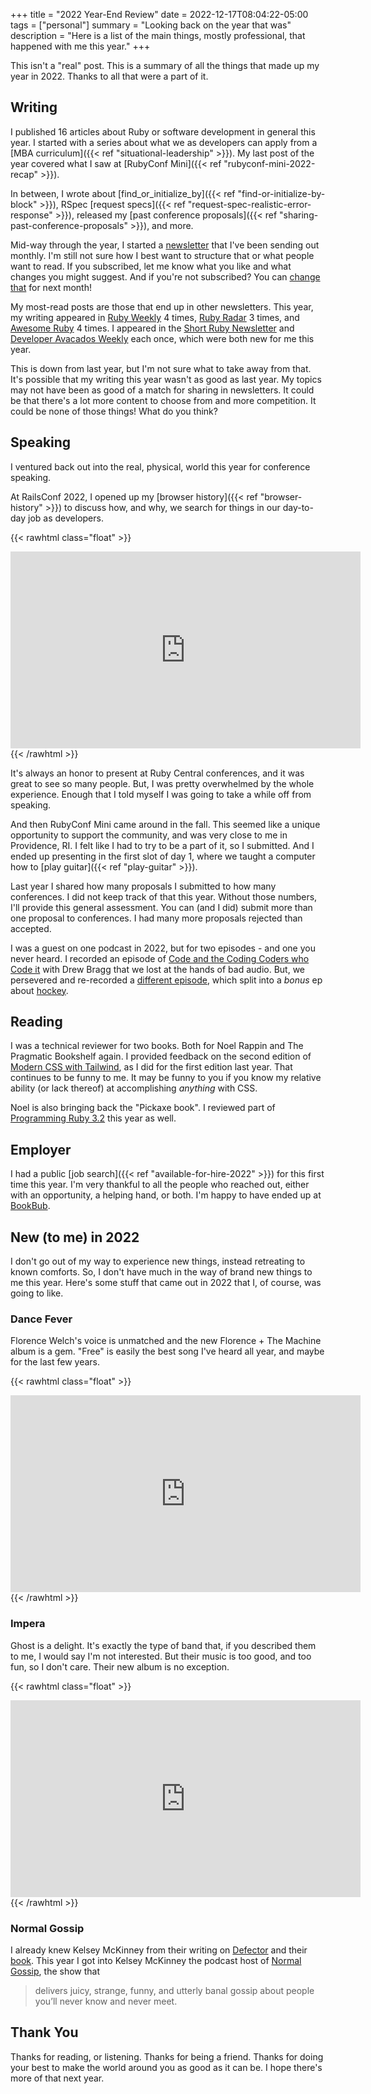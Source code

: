+++
title = "2022 Year-End Review"
date = 2022-12-17T08:04:22-05:00
tags = ["personal"]
summary = "Looking back on the year that was"
description = "Here is a list of the main things, mostly professional, that happened with me this year."
+++

This isn't a "real" post. This is a summary of all the things that made up my year in 2022. Thanks to all that were a part of it.

## Writing

I published 16 articles about Ruby or software development in general this year. I started with a series about what we as developers can apply from a [MBA curriculum]({{< ref "situational-leadership" >}}). My last post of the year covered what I saw at [RubyConf Mini]({{< ref "rubyconf-mini-2022-recap" >}}).

In between, I wrote about [find_or_initialize_by]({{< ref "find-or-initialize-by-block" >}}), RSpec [request specs]({{< ref "request-spec-realistic-error-response" >}}), released my [past conference proposals]({{< ref "sharing-past-conference-proposals" >}}), and more.

Mid-way through the year, I started a [newsletter](https://newsletter.kevinjmurphy.com/) that I've been sending out monthly. I'm still not sure how I best want to structure that or what people want to read. If you subscribed, let me know what you like and what changes you might suggest. And if you're not subscribed? You can [change that](https://newsletter.kevinjmurphy.com/) for next month!

My most-read posts are those that end up in other newsletters. This year, my writing appeared in [Ruby Weekly](https://rubyweekly.com/) 4 times, [Ruby Radar](https://rubyradar.dev/) 3 times, and [Awesome Ruby](https://ruby.libhunt.com/) 4 times. I appeared in the [Short Ruby Newsletter](https://newsletter.shortruby.com/) and [Developer Avacados Weekly](https://tinyletter.com/developeravocados/) each once, which were both new for me this year.

This is down from last year, but I'm not sure what to take away from that. It's possible that my writing this year wasn't as good as last year. My topics may not have been as good of a match for sharing in newsletters. It could be that there's a lot more content to choose from and more competition. It could be none of those things! What do you think?

## Speaking

I ventured back out into the real, physical, world this year for conference speaking.

At RailsConf 2022, I opened up my [browser history]({{< ref "browser-history" >}}) to discuss how, and why, we search for things in our day-to-day job as developers.

{{< rawhtml class="float" >}}
<iframe width="560" height="315" src="https://www.youtube.com/embed/R7LkHjJdH9o" title="YouTube video player" frameborder="0" allow="accelerometer; autoplay; clipboard-write; encrypted-media; gyroscope; picture-in-picture" allowfullscreen></iframe>
{{< /rawhtml >}}

It's always an honor to present at Ruby Central conferences, and it was great to see so many people. But, I was pretty overwhelmed by the whole experience. Enough that I told myself I was going to take a while off from speaking.

And then RubyConf Mini came around in the fall. This seemed like a unique opportunity to support the community, and was very close to me in Providence, RI. I felt like I had to try to be a part of it, so I submitted. And I ended up presenting in the first slot of day 1, where we taught a computer how to [play guitar]({{< ref "play-guitar" >}}).

Last year I shared how many proposals I submitted to how many conferences. I did not keep track of that this year. Without those numbers, I'll provide this general assessment. You can (and I did) submit more than one proposal to conferences. I had many more proposals rejected than accepted.

I was a guest on one podcast in 2022, but for two episodes - and one you never heard. I recorded an episode of [Code and the Coding Coders who Code it](https://www.buzzsprout.com/1927628) with Drew Bragg that we lost at the hands of bad audio. But, we persevered and re-recorded a [different episode](https://www.buzzsprout.com/1927628/10596923), which split into a *bonus* ep about [hockey](https://www.buzzsprout.com/1927628/10597043-bonus-hockey-episode).

## Reading

I was a technical reviewer for two books. Both for Noel Rappin and The Pragmatic Bookshelf again. I provided feedback on the second edition of [Modern CSS with Tailwind](https://pragprog.com/titles/tailwind2/modern-css-with-tailwind-second-edition/), as I did for the first edition last year. That continues to be funny to me. It may be funny to you if you know my relative ability (or lack thereof) at accomplishing *anything* with CSS.

Noel is also bringing back the "Pickaxe book". I reviewed part of [Programming Ruby 3.2](https://pragprog.com/titles/ruby5/programming-ruby-3-2-5th-edition/) this year as well.

## Employer

I had a public [job search]({{< ref "available-for-hire-2022" >}}) for this first time this year. I'm very thankful to all the people who reached out, either with an opportunity, a helping hand, or both. I'm happy to have ended up at [BookBub](https://www.bookbub.com/).

## New (to me) in 2022

I don't go out of my way to experience new things, instead retreating to known comforts. So, I don't have much in the way of brand new things to me this year. Here's some stuff that came out in 2022 that I, of course, was going to like.

### Dance Fever

Florence Welch's voice is unmatched and the new Florence + The Machine album is a gem. "Free" is easily the best song I've heard all year, and maybe for the last few years.

{{< rawhtml class="float" >}}
<iframe width="560" height="315" src="https://www.youtube.com/embed/1Zh1uDf3Glo" title="YouTube video player" frameborder="0" allow="accelerometer; autoplay; clipboard-write; encrypted-media; gyroscope; picture-in-picture" allowfullscreen></iframe>
{{< /rawhtml >}}

### Impera

Ghost is a delight. It's exactly the type of band that, if you described them to me, I would say I'm not interested. But their music is too good, and too fun, so I don't care. Their new album is no exception.

{{< rawhtml class="float" >}}
<iframe width="560" height="315" src="https://www.youtube.com/embed/XHy1POIGkKM" title="YouTube video player" frameborder="0" allow="accelerometer; autoplay; clipboard-write; encrypted-media; gyroscope; picture-in-picture" allowfullscreen></iframe>
{{< /rawhtml >}}

### Normal Gossip

I already knew Kelsey McKinney from their writing on [Defector](https://defector.com/author/kelsey-mckinney/) and their [book](https://www.bookbub.com/books/god-spare-the-girls-by-kelsey-mckinney). This year I got into Kelsey McKinney the podcast host of [Normal Gossip](https://audioboom.com/channels/5062384), the show that

> delivers juicy, strange, funny, and utterly banal gossip about people you’ll never know and never meet.

## Thank You

Thanks for reading, or listening. Thanks for being a friend. Thanks for doing your best to make the world around you as good as it can be. I hope there's more of that next year.
